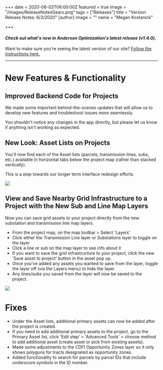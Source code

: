+++
date = 2020-06-03T06:00:00Z
featured = true
image = "/images/ReleaseNotesGears.png"
tags = ["Releases"]
title = "Version Release Notes: 6/3/2020"
[author]
image = ""
name = "Megan Kostanick"

+++
#### _Check out what's new in Anderson Optimization's latest release (v1.4.0)._

Want to make sure you're seeing the latest version of our site? [Follow the instructions here.](https://docs.andersonopt.com/Prospect/VersionReleaseNotes/latestversion/ "Get Latest Version")

***

# **New Features & Functionality**

## Improved Backend Code for Projects

We made some important behind-the-scenes updates that will allow us to develop new features and troubleshoot issues more seamlessly.

You shouldn't notice any changes in the app directly, but please let us know if anything isn't working as expected.

## New Look: Asset Lists on Projects

You'll now find each of the Asset lists (parcels, transmission lines, subs, etc.) available in horizontal tabs below the project map (rather than stacked vertically).

This is a step towards our longer term interface redesign efforts.

![](/images/asset_tabs.png)

## View and Save Nearby Grid Infrastructure to a Project with the New Sub and Line Map Layers

Now you can save grid assets to your project directly from the new substation and transmission line map layers.

* From the project map, on the map toolbar > Select 'Layers'
* Click either the Transmission Line layer or Substations layer to toggle on the layer
* Click a line or sub on the map layer to see info about it
* If you want to save the grid infrastructure to your project, click the new 'Save asset to project' button in the asset pop up. 
* Once you've added any assets you wanted to save from the layer, toggle the layer off (via the Layers menu) to hide the layer. 
* Any lines/subs you saved from the layer will now be saved to the project.

![](/images/save_asset_to_project.png)

# Fixes 

*  Under the Asset lists, additional primary assets can now be added after the project is created. 
  * If you need to add additional primary assets to the project, go to the Primary Asset list, click 'Edit step' > 'Advanced Tools' > choose method to add additional asset (create asset or pick from existing assets).
* Made some adjustments to the CDFI Opportunity Zones layer so it only shows polygons for tracts designated as opportunity zones. 
* Added functionality to search for parcels by parcel IDs that include underscore symbols in the ID number.